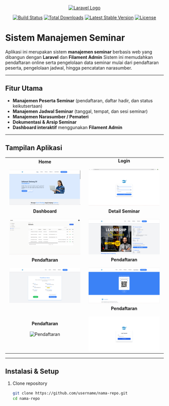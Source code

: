 <p align="center">
  <a href="https://laravel.com" target="_blank">
    <img src="https://raw.githubusercontent.com/laravel/art/master/logo-lockup/5%20SVG/2%20CMYK/1%20Full%20Color/laravel-logolockup-cmyk-red.svg" width="400" alt="Laravel Logo">
  </a>
</p>

<p align="center">
  <a href="https://github.com/laravel/framework/actions"><img src="https://github.com/laravel/framework/workflows/tests/badge.svg" alt="Build Status"></a>
  <a href="https://packagist.org/packages/laravel/framework"><img src="https://img.shields.io/packagist/dt/laravel/framework" alt="Total Downloads"></a>
 <a href="https://packagist.org/packages/laravel/framework"><img src="https://img.shields.io/packagist/v/laravel/framework" alt="Latest Stable Version"></a>
  <a href="https://packagist.org/packages/laravel/framework"><img src="https://img.shields.io/packagist/l/laravel/framework" alt="License"></a>
</p>


# Sistem Manajemen Seminar

Aplikasi ini merupakan sistem **manajemen seminar** berbasis web yang dibangun dengan **Laravel** dan **Filament Admin** Sistem ini memudahkan pendaftaran online serta pengelolaan data seminar mulai dari pendaftaran peserta, pengelolaan jadwal, hingga pencatatan narasumber.

---

## Fitur Utama

- **Manajemen Peserta Seminar** (pendaftaran, daftar hadir, dan status keikutsertaan)
- **Manajemen Jadwal Seminar** (tanggal, tempat, dan sesi seminar)
- **Manajemen Narasumber / Pemateri**
- **Dokumentasi & Arsip Seminar**
- **Dashboard interaktif** menggunakan **Filament Admin**

---

## Tampilan Aplikasi

<table align="center">
  <tr>
    <td align="center" width="50%">
      <strong>Home</strong><br><br>
      <img src="./github/home.jpg" width="95%" alt="Home">
    </td>
    <td align="center" width="50%">
      <strong>Login</strong><br><br>
      <img src="./github/login.PNG" width="95%" alt="Login">
    </td>
  </tr>
  <tr>
    <td align="center" width="50%">
      <strong>Dashboard</strong><br><br>
      <img src="./github/dashboard.jpg" width="95%" alt="Dashboard">
    </td>
    <td align="center" width="50%">
      <strong>Detail Seminar</strong><br><br>
      <img src="./github/seminar.PNG" width="95%" alt="Detail Seminar">
    </td>
  </tr>
  <tr>
    <td align="center" width="50%">
      <strong>Pendaftaran</strong><br><br>
      <img src="./github/pendaftaran.PNG" width="95%" alt="Pendaftaran">
    </td>
    <td align="center" width="50%">
      <strong>Pendaftaran</strong><br><br>
      <img src="./github/absen.jpg" width="95%" alt="Pendaftaran">
    </td>
  </tr>
  <tr>
    <td align="center" width="50%">
      <strong>Pendaftaran</strong><br><br>
      <img src="./github/dashboard-peserta.png" width="95%" alt="Pendaftaran">
    </td>
    <td align="center" width="50%">
      <strong>Pendaftaran</strong><br><br>
      <img src="./github/forgotPassword.png" width="95%" alt="Pendaftaran">
    </td>
  </tr>
</table>


---

##  Instalasi & Setup

1. Clone repository
    ```bash
    git clone https://github.com/username/nama-repo.git
    cd nama-repo
    ```
